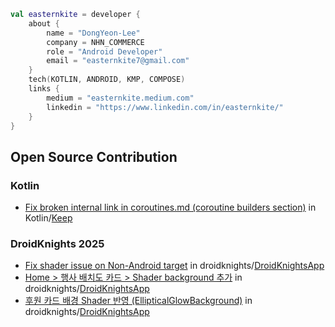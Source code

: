 
```kotlin
val easternkite = developer {
    about {
        name = "DongYeon-Lee"
        company = NHN_COMMERCE
        role = "Android Developer"
        email = "easternkite7@gmail.com"
    }
    tech(KOTLIN, ANDROID, KMP, COMPOSE)
    links {
        medium = "easternkite.medium.com"
        linkedin = "https://www.linkedin.com/in/easternkite/"
    }
}
```

## Open Source Contribution  
### Kotlin
* [Fix broken internal link in coroutines.md (coroutine builders section)](https://github.com/Kotlin/KEEP/pull/414) in Kotlin/[Keep](https://github.com/Kotlin/KEEP)

### DroidKnights 2025
* [Fix shader issue on Non-Android target](https://github.com/droidknights/DroidKnightsApp/pull/441) in droidknights/[DroidKnightsApp](https://github.com/droidknights/DroidKnightsApp/tree/2025/compose-multiplatform)
* [Home > 행사 배치도 카드 > Shader background 추가](https://github.com/droidknights/DroidKnightsApp/pull/467) in droidknights/[DroidKnightsApp](https://github.com/droidknights/DroidKnightsApp/tree/2025/compose-multiplatform)
* [후원 카드 배경 Shader 반영 (EllipticalGlowBackground)](https://github.com/droidknights/DroidKnightsApp/pull/477) in droidknights/[DroidKnightsApp](https://github.com/droidknights/DroidKnightsApp/tree/2025/compose-multiplatform)

<!--
**blucky8649/blucky8649** is a ✨ _special_ ✨ repository because its `README.md` (this file) appears on your GitHub profile.
asd
Here are some ideas to get you started:

- 🔭 I’m currently working on ...
- 🌱 I’m currently learning ...
- 👯 I’m looking to collaborate on ...
- 🤔 I’m looking for help with ...
- 💬 Ask me about ...
- 📫 How to reach me: ...
- 😄 Pronouns: ...
- ⚡ Fun fact: ...
dsfgy
<p>
<img src="https://img.shields.io/badge/Android-3DDC84?style=flat-square&logo=Android&logoColor=white"/></a> &nbsp
<img src="https://img.shields.io/badge/Firebase-FFCA28?style=flat-square&logo=Firebase&logoColor=white"/></a> &nbsp
<img src="https://img.shields.io/badge/SQLite-003B57?style=flat-square&logo=SQLite&logoColor=white"/></a> &nbsp
<img src="https://img.shields.io/badge/Java-007396?style=flat-square&logo=Java&logoColor=white"/></a> &nbsp
<img src="https://img.shields.io/badge/Kotlin-7F52FF?style=flat-square&logo=Kotlin&logoColor=white"/></a> &nbsp
</p>


### 📝 Projects I did
* [날씨 앱 만들기](https://github.com/blucky8649/MyWeatherApp)
* [영화 검색앱 만들기](https://github.com/blucky8649/MyMovieApp)
* [MVVM 기반의 영어 뉴스 앱 만들기](https://github.com/blucky8649/MVVMNewsApp)
* [롸쳐띵(Write Your Think), 간단한 일상기록 일기장](https://github.com/blucky8649/Write_your_think)
* [쓰리메이트, 음식 추천 및 식단 기록을 간편하게](https://github.com/blucky8649/ThreeMate)
-->
